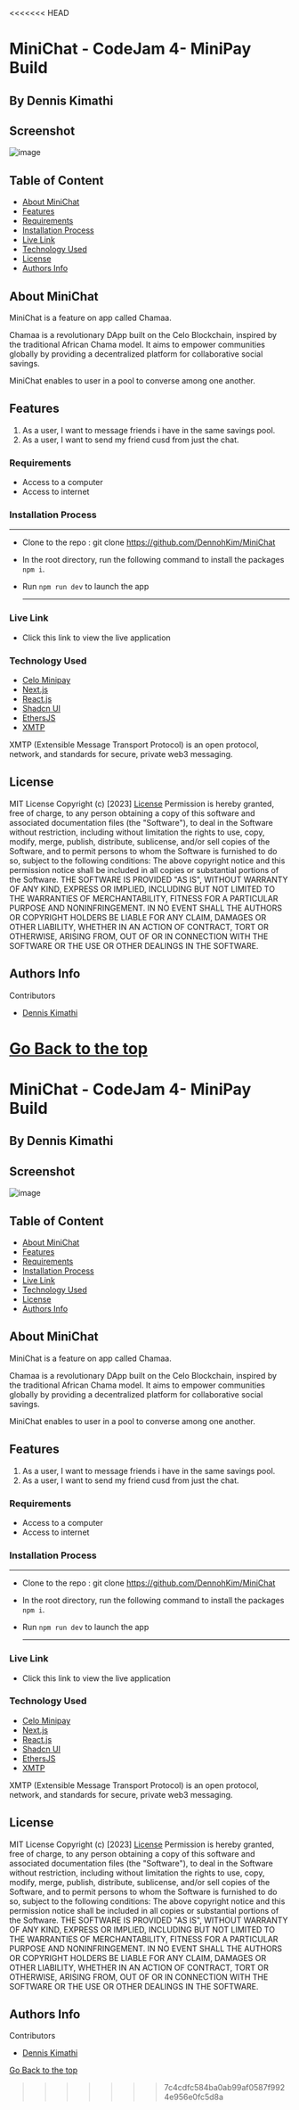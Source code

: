<<<<<<< HEAD
# MiniChat - CodeJam 4- MiniPay Build

## By Dennis Kimathi

## Screenshot

![image](/public/minichat.png)

## Table of Content

- [About MiniChat](#MiniChat)
- [Features](#features)
- [Requirements](#requirements)
- [Installation Process](#installation-Process)
- [Live Link](#Live-Link)
- [Technology Used](#technology-Used)
- [License](#license)
- [Authors Info](#Authors-Info)

## About MiniChat

MiniChat is a feature on app called Chamaa.

Chamaa is a revolutionary DApp built on the Celo Blockchain, inspired by the traditional African Chama model. It aims to empower communities globally by providing a decentralized platform for collaborative social savings.

MiniChat enables to user in a pool to converse among one another.

## Features

1. As a user, I want to message friends i have in the same savings pool.
2. As a user, I want to send my friend cusd from just the chat.

### Requirements

- Access to a computer
- Access to internet

### Installation Process

---

- Clone to the repo : git clone https://github.com/DennohKim/MiniChat
- In the root directory, run the following command to install the packages ` npm i`.
- Run `npm run dev` to launch the app

  ***

### Live Link

- Click this link to view the live application

### Technology Used

- [Celo Minipay](https://docs.celo.org/developer/build-on-minipay/overview)
- [Next.js](https://nextjs.org/)
- [React.js](https://reactjs.org/)
- [Shadcn UI](https://ui.shadcn.com/)
- [EthersJS](https://docs.ethers.org/v5/)
- [XMTP](https://xmtp.org/docs/introduction)

XMTP (Extensible Message Transport Protocol) is an open protocol, network, and standards for secure, private web3 messaging.



## License

MIT License
Copyright (c) [2023] [License](LICENSE.txt)
Permission is hereby granted, free of charge, to any person obtaining a copy
of this software and associated documentation files (the "Software"), to deal
in the Software without restriction, including without limitation the rights
to use, copy, modify, merge, publish, distribute, sublicense, and/or sell
copies of the Software, and to permit persons to whom the Software is
furnished to do so, subject to the following conditions:
The above copyright notice and this permission notice shall be included in all
copies or substantial portions of the Software.
THE SOFTWARE IS PROVIDED "AS IS", WITHOUT WARRANTY OF ANY KIND, EXPRESS OR
IMPLIED, INCLUDING BUT NOT LIMITED TO THE WARRANTIES OF MERCHANTABILITY,
FITNESS FOR A PARTICULAR PURPOSE AND NONINFRINGEMENT. IN NO EVENT SHALL THE
AUTHORS OR COPYRIGHT HOLDERS BE LIABLE FOR ANY CLAIM, DAMAGES OR OTHER
LIABILITY, WHETHER IN AN ACTION OF CONTRACT, TORT OR OTHERWISE, ARISING FROM,
OUT OF OR IN CONNECTION WITH THE SOFTWARE OR THE USE OR OTHER DEALINGS IN THE
SOFTWARE.

## Authors Info

Contributors

- [Dennis Kimathi](https://github.com/DennohKim)


[Go Back to the top](#MiniChat)
=======
# MiniChat - CodeJam 4- MiniPay Build

## By Dennis Kimathi

## Screenshot

![image](/public/minichat.png)

## Table of Content

- [About MiniChat](#MiniChat)
- [Features](#features)
- [Requirements](#requirements)
- [Installation Process](#installation-Process)
- [Live Link](#Live-Link)
- [Technology Used](#technology-Used)
- [License](#license)
- [Authors Info](#Authors-Info)

## About MiniChat

MiniChat is a feature on app called Chamaa.

Chamaa is a revolutionary DApp built on the Celo Blockchain, inspired by the traditional African Chama model. It aims to empower communities globally by providing a decentralized platform for collaborative social savings.

MiniChat enables to user in a pool to converse among one another.

## Features

1. As a user, I want to message friends i have in the same savings pool.
2. As a user, I want to send my friend cusd from just the chat.

### Requirements

- Access to a computer
- Access to internet

### Installation Process

---

- Clone to the repo : git clone https://github.com/DennohKim/MiniChat
- In the root directory, run the following command to install the packages ` npm i`.
- Run `npm run dev` to launch the app

  ***

### Live Link

- Click this link to view the live application

### Technology Used

- [Celo Minipay](https://docs.celo.org/developer/build-on-minipay/overview)
- [Next.js](https://nextjs.org/)
- [React.js](https://reactjs.org/)
- [Shadcn UI](https://ui.shadcn.com/)
- [EthersJS](https://docs.ethers.org/v5/)
- [XMTP](https://xmtp.org/docs/introduction)

XMTP (Extensible Message Transport Protocol) is an open protocol, network, and standards for secure, private web3 messaging.



## License

MIT License
Copyright (c) [2023] [License](LICENSE.txt)
Permission is hereby granted, free of charge, to any person obtaining a copy
of this software and associated documentation files (the "Software"), to deal
in the Software without restriction, including without limitation the rights
to use, copy, modify, merge, publish, distribute, sublicense, and/or sell
copies of the Software, and to permit persons to whom the Software is
furnished to do so, subject to the following conditions:
The above copyright notice and this permission notice shall be included in all
copies or substantial portions of the Software.
THE SOFTWARE IS PROVIDED "AS IS", WITHOUT WARRANTY OF ANY KIND, EXPRESS OR
IMPLIED, INCLUDING BUT NOT LIMITED TO THE WARRANTIES OF MERCHANTABILITY,
FITNESS FOR A PARTICULAR PURPOSE AND NONINFRINGEMENT. IN NO EVENT SHALL THE
AUTHORS OR COPYRIGHT HOLDERS BE LIABLE FOR ANY CLAIM, DAMAGES OR OTHER
LIABILITY, WHETHER IN AN ACTION OF CONTRACT, TORT OR OTHERWISE, ARISING FROM,
OUT OF OR IN CONNECTION WITH THE SOFTWARE OR THE USE OR OTHER DEALINGS IN THE
SOFTWARE.

## Authors Info

Contributors

- [Dennis Kimathi](https://github.com/DennohKim)


[Go Back to the top](#MiniChat)
>>>>>>> 7c4cdfc584ba0ab99af0587f9924e956e0fc5d8a

